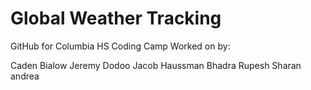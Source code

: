 # Global Weather Tracking

GitHub for Columbia HS Coding Camp
Worked on by: 

Caden Bialow
Jeremy Dodoo
Jacob Haussman
Bhadra Rupesh
Sharan
andrea


